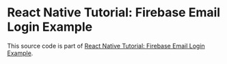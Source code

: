 # React Native Tutorial: Firebase Email Login Example

This source code is part of [React Native Tutorial: Firebase Email Login Example]().
